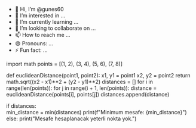 - 👋 Hi, I’m @gunes60
- 👀 I’m interested in ...
- 🌱 I’m currently learning ...
- 💞️ I’m looking to collaborate on ...
- 📫 How to reach me ...
- 😄 Pronouns: ...
- ⚡ Fun fact: ...

<!---
gunes60/gunes60 is a ✨ special ✨ repository because its `README.md` (this file) appears on your GitHub profile.
You can click the Preview link to take a look at your changes.
--->
import math
points = [(1, 2), (3, 4), (5, 6), (7, 8)]

def euclideanDistance(point1, point2):
    x1, y1 = point1
    x2, y2 = point2
    return math.sqrt((x2 - x1)**2 + (y2 - y1)**2)
distances = []
for i in range(len(points)):
    for j in range(i + 1, len(points)):
        distance = euclideanDistance(points[i], points[j])
        distances.append(distance)
        
if distances:  
    min_distance = min(distances)
    print(f"Minimum mesafe: {min_distance}")
else:
    print("Mesafe hesaplanacak yeterli nokta yok.")
